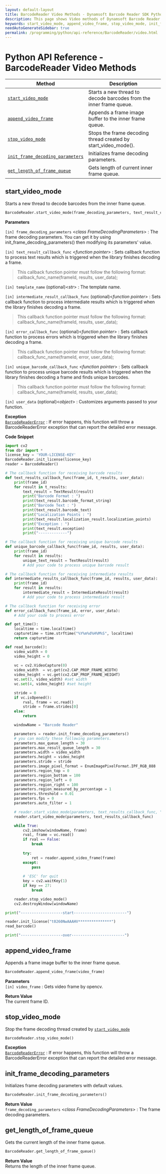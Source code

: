 ```yaml
---
layout: default-layout
title: BarcodeReader Video Methods - Dynamsoft Barcode Reader SDK Python Edition API Reference
description: This page shows Video methods of Dynamsoft Barcode Reader SDK Python Edition.
keywords: start_video_mode, append_video_frame, stop_video_mode, init_frame_decoding_parameters, get_length_of_frame_queue, video methods, BarcodeReader, api reference, python
needAutoGenerateSidebar: true
permalink: /programming/python/api-reference/BarcodeReader/video.html
---
```


# Python API Reference - BarcodeReader Video Methods

   | Method               | Description |
   |----------------------|-------------|
   | [`start_video_mode`](#start_video_mode) | Starts a new thread to decode barcodes from the inner frame queue. |
   | [`append_video_frame`](#append_video_frame) | Appends a frame image buffer to the inner frame queue. |
   | [`stop_video_mode`](#stop_video_mode) | Stops the frame decoding thread created by start_video_mode(). |
   | [`init_frame_decoding_parameters`](#init_frame_decoding_parameters) | Initializes frame decoding parameters. |
   | [`get_length_of_frame_queue`](#get_length_of_frame_queue) | Gets length of current inner frame queue. |

## start_video_mode

Starts a new thread to decode barcodes from the inner frame queue.

```python
BarcodeReader.start_video_mode(frame_decoding_parameters, text_result_callback_func, template_name="", intermediate_result_callback_func=None, error_callback_func=None, unique_barcode_callback_func=None, user_data=None)
```

**Parameters**  

`[in] frame_decoding_parameters` <*class FrameDecodingParameters*> : The frame decoding parameters. You can get it by using init_frame_decoding_parameters() then modifying its parameters' value.

`[in] text_result_callback_func` <*function pointer*> : Sets callback function to process text results which is triggered when the library finishes decoding a frame.

> This callback function pointer must follow the following format: callback_func_name(frameId, results, user_data);

`[in] template_name` (optional)<*str*> : The template name.

`[in] intermediate_result_callback_func` (optional)<*function pointer*> : Sets callback function to process intermediate results which is triggered when the library finishes decoding a frame.

> This callback function pointer must follow the following format: callback_func_name(frameId, results, user_data);

`[in] error_callback_func` (optional)<*function pointer*> : Sets callback function to process errors which is triggered when the library finishes decoding a frame.

> This callback function pointer must follow the following format: callback_func_name(frameId, error, user_data);

`[in] unique_barcode_callback_func` <*function pointer*> : Sets callback function to process unique barcode results which is triggered when the library finishes decoding a frame and finds unique barcodes.

> This callback function pointer must follow the following format: callback_func_name(frameId, results, user_data);

`[in] user_data` (optional)<*object*> : Customizes arguments passed to your function.

**Exception**  
[`BarcodeReaderError`](../class/BarcodeReaderError.md) : If error happens, this function will throw a BarcodeReaderError exception that can report the detailed error message.

**Code Snippet**  

```python
import cv2
from dbr import *
license_key = 'YOUR-LICENSE-KEY'
BarcodeReader.init_license(license_key)
reader = BarcodeReader()

# The callback function for receiving barcode results
def text_results_callback_func(frame_id, t_results, user_data):
    print(frame_id)
    for result in t_results:
        text_result = TextResult(result)
        print("Barcode Format : ")
        print(text_result.barcode_format_string)
        print("Barcode Text : ")
        print(text_result.barcode_text)
        print("Localization Points : ")
        print(text_result.localization_result.localization_points)
        print("Exception : ")
        print(text_result.exception)
        print("-------------")

# The callback function for receiving unique barcode results
def unique_barcode_callback_func(frame_id, results, user_data):
    print(frame_id)
    for result in results:
        unique_text_result = TextResult(result)
        # Add your code to process unique barcode result

# The callback function for receiving intermediate results
def intermediate_results_callback_func(frame_id, results, user_data):
    print(frame_id)
    for result in results:
        intermediate_result = IntermediateResult(result)
        # Add your code to process intermediate result

# The callback function for receiving error
def error_callback_func(frame_id, error, user_data):
    # Add your code to process error

def get_time():
    localtime = time.localtime()
    capturetime = time.strftime("%Y%m%d%H%M%S", localtime)
    return capturetime

def read_barcode():
    video_width = 0
    video_height = 0
    
    vc = cv2.VideoCapture(0)
    video_width  = vc.get(cv2.CAP_PROP_FRAME_WIDTH)
    video_height = vc.get(cv2.CAP_PROP_FRAME_HEIGHT)
    vc.set(3, video_width) #set width
    vc.set(4, video_height) #set height

    stride = 0
    if vc.isOpened():  
        rval, frame = vc.read()
        stride = frame.strides[0]
    else:
        return

    windowName = "Barcode Reader"

    parameters = reader.init_frame_decoding_parameters()
    # you can modify these following parameters.
    parameters.max_queue_length = 30
    parameters.max_result_queue_length = 30
    parameters.width = video_width
    parameters.height = video_height
    parameters.stride = stride
    parameters.image_pixel_format = EnumImagePixelFormat.IPF_RGB_888
    parameters.region_top = 0
    parameters.region_bottom = 100
    parameters.region_left = 0
    parameters.region_right = 100
    parameters.region_measured_by_percentage = 1
    parameters.threshold = 0.01
    parameters.fps = 0
    parameters.auto_filter = 1

    # reader.start_video_mode(parameters, text_results_callback_func, "", intermediate_results_callback_func, error_callback_func, unique_barcode_callback_func)
    reader.start_video_mode(parameters, text_results_callback_func)

    while True:
        cv2.imshow(windowName, frame)
        rval, frame = vc.read()
        if rval == False:
            break
        
        try:
            ret = reader.append_video_frame(frame)
        except:
            pass
        
        # 'ESC' for quit
        key = cv2.waitKey(1)
        if key == 27:
            break

    reader.stop_video_mode()
    cv2.destroyWindow(windowName)

print("-------------------start------------------------")

reader.init_license("t0260NwAAAHV***************")
read_barcode()

print("-------------------over------------------------")
```

## append_video_frame

Appends a frame image buffer to the inner frame queue.  

```python
BarcodeReader.append_video_frame(video_frame)
```

**Parameters**  
`[in] video_frame` : Gets video frame by opencv.

**Return Value**  
The current frame ID.

## stop_video_mode

Stop the frame decoding thread created by [`start_video_mode`](#start_video_mode)

```python
BarcodeReader.stop_video_mode()
```

**Exception**  
[`BarcodeReaderError`](../class/BarcodeReaderError.md) : If error happens, this function will throw a BarcodeReaderError exception that can report the detailed error message.

## init_frame_decoding_parameters

Initializes frame decoding parameters with default values.

```python
BarcodeReader.init_frame_decoding_parameters()
```

**Return Value**  
`frame_decoding_parameters` <*class FrameDecodingParameters*> : The frame decoding parameters.

## get_length_of_frame_queue

Gets the current length of the inner frame queue.

```python
BarcodeReader.get_length_of_frame_queue()
```

**Return Value**  
Returns the length of the inner frame queue.
